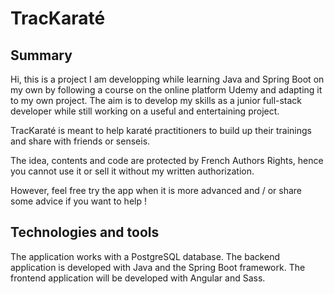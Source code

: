 # TracKaraté

## Summary

Hi, this is a project I am developping while learning Java and Spring Boot on my own by following a course on the online platform Udemy and adapting it to my own project.
The aim is to develop my skills as a junior full-stack developer while still working on a useful and entertaining project.

TracKaraté is meant to help karaté practitioners to build up their trainings and share with friends or senseis.

The idea, contents and code are protected by French Authors Rights, hence you cannot use it or sell it without my written authorization.

However, feel free try the app when it is more advanced and / or share some advice if you want to help !

## Technologies and tools

The application works with a PostgreSQL database.
The backend application is developed with Java and the Spring Boot framework.
The frontend application will be developed with Angular and Sass.
